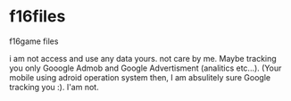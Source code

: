 # f16files
f16game files

i am not access and use any data yours. not care by me. Maybe tracking you only Gooogle Admob and Google Advertisment (analitics etc...). (Your mobile using adroid operation system then, I am absulitely sure Google tracking you :). I'am not.
